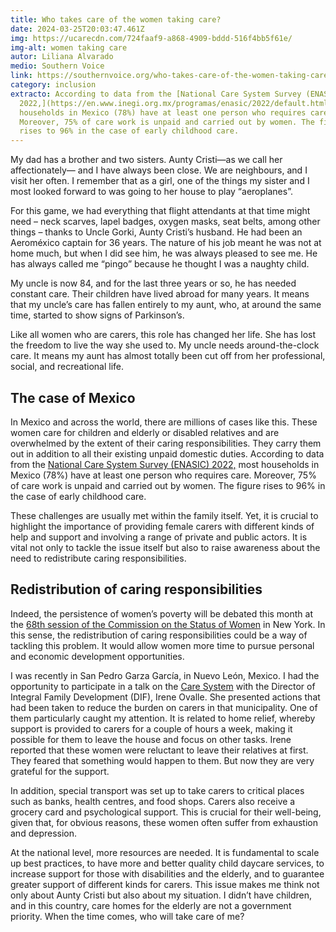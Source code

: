 ```yaml
---
title: Who takes care of the women taking care?
date: 2024-03-25T20:03:47.461Z
img: https://ucarecdn.com/724faaf9-a868-4909-bddd-516f4bb5f61e/
img-alt: women taking care
autor: Liliana Alvarado
medio: Southern Voice
link: https://southernvoice.org/who-takes-care-of-the-women-taking-care/
category: inclusion
extracto: According to data from the [National Care System Survey (ENASIC)
  2022,](https://en.www.inegi.org.mx/programas/enasic/2022/default.html) most
  households in Mexico (78%) have at least one person who requires care.
  Moreover, 75% of care work is unpaid and carried out by women. The figure
  rises to 96% in the case of early childhood care.
---
```

My dad has a brother and two sisters. Aunty Cristi—as we call her affectionately— and I have always been close. We are neighbours, and I visit her often. I remember that as a girl, one of the things my sister and I most looked forward to was going to her house to play “aeroplanes”.

For this game, we had everything that flight attendants at that time might need – neck scarves, lapel badges, oxygen masks, seat belts, among other things – thanks to Uncle Gorki, Aunty Cristi’s husband. He had been an Aeroméxico captain for 36 years. The nature of his job meant he was not at home much, but when I did see him, he was always pleased to see me. He has always called me “pingo” because he thought I was a naughty child.

My uncle is now 84, and for the last three years or so, he has needed constant care. Their children have lived abroad for many years. It means that my uncle’s care has fallen entirely to my aunt, who, at around the same time, started to show signs of Parkinson’s.

Like all women who are carers, this role has changed her life. She has lost the freedom to live the way she used to. My uncle needs around-the-clock care. It means my aunt has almost totally been cut off from her professional, social, and recreational life.

## **The case of Mexico**

In Mexico and across the world, there are millions of cases like this. These women care for children and elderly or disabled relatives and are overwhelmed by the extent of their caring responsibilities. They carry them out in addition to all their existing unpaid domestic duties. According to data from the [National Care System Survey (ENASIC) 2022,](https://en.www.inegi.org.mx/programas/enasic/2022/default.html) most households in Mexico (78%) have at least one person who requires care. Moreover, 75% of care work is unpaid and carried out by women. The figure rises to 96% in the case of early childhood care.

These challenges are usually met within the family itself. Yet, it is crucial to highlight the importance of providing female carers with different kinds of help and support and involving a range of private and public actors. It is vital not only to tackle the issue itself but also to raise awareness about the need to redistribute caring responsibilities.

## **Redistribution of caring responsibilities**

Indeed, the persistence of women’s poverty will be debated this month at the [68th session of the Commission on the Status of Women](https://www.unwomen.org/en/how-we-work/commission-on-the-status-of-women) in New York. In this sense, the redistribution of caring responsibilities could be a way of tackling this problem. It would allow women more time to pursue personal and economic development opportunities.

I was recently in San Pedro Garza García, in Nuevo León, Mexico. I had the opportunity to participate in a talk on the [Care System](https://infamilia.sanpedro.gob.mx/primer-sistema-de-cuidado/) with the Director of Integral Family Development (DIF), Irene Ovalle. She presented actions that had been taken to reduce the burden on carers in that municipality. One of them particularly caught my attention. It is related to home relief, whereby support is provided to carers for a couple of hours a week, making it possible for them to leave the house and focus on other tasks. Irene reported that these women were reluctant to leave their relatives at first. They feared that something would happen to them. But now they are very grateful for the support.

In addition, special transport was set up to take carers to critical places such as banks, health centres, and food shops. Carers also receive a grocery card and psychological support. This is crucial for their well-being, given that, for obvious reasons, these women often suffer from exhaustion and depression.

At the national level, more resources are needed. It is fundamental to scale up best practices, to have more and better quality child daycare services, to increase support for those with disabilities and the elderly, and to guarantee greater support of different kinds for carers. This issue makes me think not only about Aunty Cristi but also about my situation. I didn’t have children, and in this country, care homes for the elderly are not a government priority. When the time comes, who will take care of me?